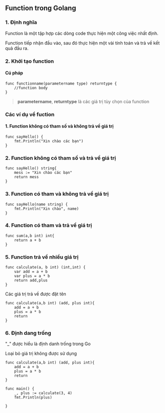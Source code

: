 ## Function trong Golang
### 1. Định nghĩa
Function là một tập hợp các dòng code thực hiện một công việc nhất định. 

Function tiếp nhận đầu vào, sau đó thực hiện một vài tính toán và trả về kết quả đầu ra.

### 2. Khởi tạo function
#### Cú pháp
```golang
func functionname(parametername type) returntype {  
    //function body
}
```

> **parametername**, **returntype** là các giá trị tùy chọn của function

### Các ví dụ về fuction
#### 1. Function không có tham số và không trả về giá trị
```golang
func sayHello() {  
    fmt.Println("Xin chào các bạn")
}
```

### 2. Function không có tham số và trả về giá trị
```golang
func sayHello() string{  
    mess := "Xin chào các bạn"
    return mess
}
```

### 3. Function có tham và không trả về giá trị
```golang
func sayHello(name string) {  
    fmt.Println("Xin chào", name)
}
```

### 4. Function có tham và trả về giá trị
```golang
func sum(a,b int) int{  
    return a + b
}
```

### 5. Function trả về nhiều giá trị
```golang
func calculate(a, b int) (int,int) {
	var add = a + b
	var plus = a * b
	return add,plus
}
```

Các giá trị trả về được đặt tên
```golang
func calculate(a,b int) (add, plus int){
    add = a + b
    plus = a * b
    return
}
```

### 6. Định dang trống
"_" được hiểu là định danh trống trong Go

Loại bỏ giá trị không được sử dụng

```golang
func calculate(a,b int) (add, plus int){
    add = a + b
    plus = a * b
    return
}

func main() {
	_, plus := calculate(3, 4)
	fmt.Println(plus)

}
```
